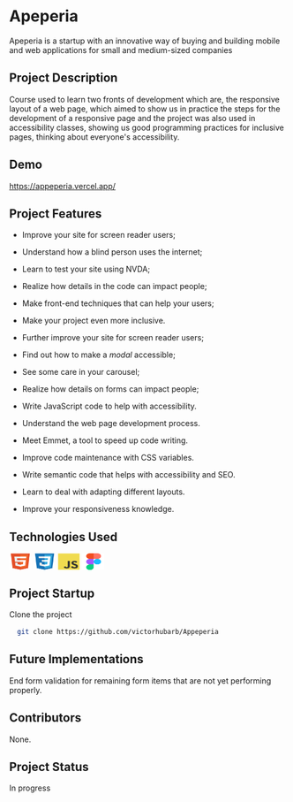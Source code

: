 # Apeperia

Apeperia is a startup with an innovative way of buying and building mobile and web applications for small and medium-sized companies

## Project Description

Course used to learn two fronts of development which are, the responsive layout of a web page, which aimed to show us in practice the steps for the development of a responsive page and the project was also used in accessibility classes, showing us good programming practices for inclusive pages, thinking about everyone's accessibility.

## Demo

https://appeperia.vercel.app/

## Project Features

- Improve your site for screen reader users;
- Understand how a blind person uses the internet;
- Learn to test your site using NVDA;
- Realize how details in the code can impact people;
- Make front-end techniques that can help your users;
- Make your project even more inclusive.

- Further improve your site for screen reader users;
- Find out how to make a _modal_ accessible;
- See some care in your carousel;
- Realize how details on forms can impact people;
- Write JavaScript code to help with accessibility.

- Understand the web page development process.
- Meet Emmet, a tool to speed up code writing.
- Improve code maintenance with CSS variables.
- Write semantic code that helps with accessibility and SEO.
- Learn to deal with adapting different layouts.
- Improve your responsiveness knowledge.

## Technologies Used

<div style="display: inline_block">
  <img align="center" alt="Vic-HTML" height="30" width="40" src="https://raw.githubusercontent.com/devicons/devicon/master/icons/html5/html5-original.svg">
  <img align="center" alt="Vic-CSS" height="30" width="40" src="https://raw.githubusercontent.com/devicons/devicon/master/icons/css3/css3-original.svg">
  <img align="center" alt="Vic-JS" height="30" width="40" src="https://raw.githubusercontent.com/devicons/devicon/master/icons/javascript/javascript-original.svg">
  <img align="center" alt="Vic-figma" height="30" width="40" src="https://raw.githubusercontent.com/devicons/devicon/master/icons/figma/figma-original.svg">
</div>

## Project Startup

Clone the project

```bash
  git clone https://github.com/victorhubarb/Appeperia
```

## Future Implementations

End form validation for remaining form items that are not yet performing properly.

## Contributors

None.

## Project Status

In progress
